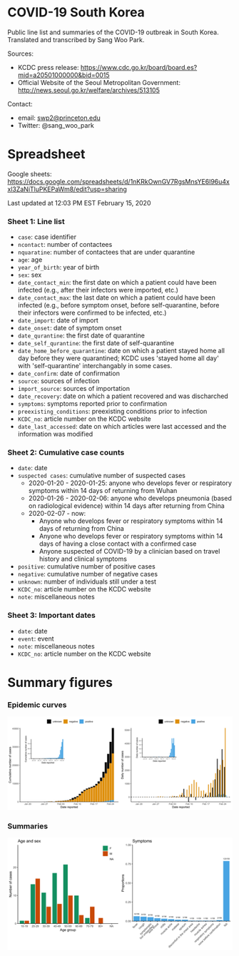 # COVID-19 South Korea

Public line list and summaries of the COVID-19 outbreak in South Korea. Translated and transcribed by Sang Woo Park.

Sources:
* KCDC press release: https://www.cdc.go.kr/board/board.es?mid=a20501000000&bid=0015  
* Official Website of the Seoul Metropolitan Government: http://news.seoul.go.kr/welfare/archives/513105

Contact:
* email: swp2@princeton.edu  
* Twitter: @sang_woo_park

# Spreadsheet

Google sheets: https://docs.google.com/spreadsheets/d/1nKRkOwnGV7RgsMnsYE6l96u4xxl3ZaNiTluPKEPaWm8/edit?usp=sharing

Last updated at 12:03 PM EST February 15, 2020 

### Sheet 1: Line list

* `case`: case identifier
* `ncontact`: number of contactees
* `nquaratine`: number of contactees that are under quarantine
* `age`: age
* `year_of_birth`: year of birth
* `sex`: sex
* `date_contact_min`: the first date on which a patient could have been infected (e.g., after their infectors were imported, etc.)
* `date_contact_max`: the last date on which a patient could have been infected (e.g., before symptom onset, before self-quarantine, before their infectors were confirmed to be infected, etc.)
* `date_import`: date of import
* `date_onset`: date of symptom onset
* `date_qurantine`: the first date of quarantine
* `date_self_qurantine`: the first date of self-quarantine
* `date_home_before_quarantine`: date on which a patient stayed home all day before they were quarantined; KCDC uses 'stayed home all day' with 'self-quarantine' interchangably in some cases.
* `date_confirm`: date of confirmation
* `source`: sources of infection
* `import_source`: sources of importation
* `date_recovery`: date on which a patient recovered and was discharched
* `symptoms`: symptoms reported prior to confirmation
* `preexisting_conditions`: preexisting conditions prior to infection
* `KCDC_no`: article number on the KCDC website
* `date_last_accessed`: date on which articles were last accessed and the information was modified

### Sheet 2: Cumulative case counts

* `date`: date
* `suspected cases`: cumulative number of suspected cases
  * 2020-01-20 - 2020-01-25: anyone who develops fever or respiratory symptoms within 14 days of returning from Wuhan
  * 2020-01-26 - 2020-02-06: anyone who develops pneumonia (based on radiological evidence) within 14 days after returning from China
  * 2020-02-07 - now:
    * Anyone who develops fever or respiratory symptoms within 14 days of returning from China
    * Anyone who develops fever or respiratory symptoms within 14 days of having a close contact with a confirmed case
    * Anyone suspected of COVID-19 by a clinician based on travel history and clinical symptoms
* `positive`: cumulative number of positive cases
* `negative`: cumulative number of negative cases
* `unknown`: number of individuals still under a test
* `KCDC_no`: article number on the KCDC website
* `note`: miscellaneous notes

### Sheet 3: Important dates

* `date`: date
* `event`: event
* `note`: miscellaneous notes
* `KCDC_no`: article number on the KCDC website

# Summary figures

### Epidemic curves

![Epidemic curves](https://github.com/parksw3/COVID19-Korea/blob/master/figure_epidemic.png)

### Summaries

![Summaries](https://github.com/parksw3/COVID19-Korea/blob/master/figure_patient_summary.png)
